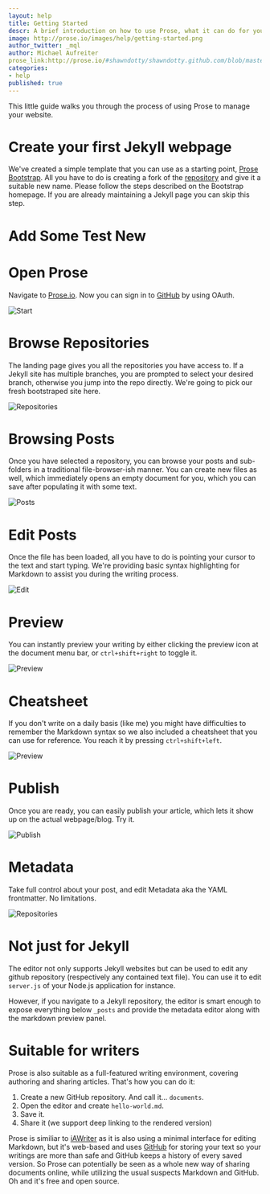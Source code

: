 ```yaml
---
layout: help
title: Getting Started
descr: A brief introduction on how to use Prose, what it can do for you and what not.
image: http://prose.io/images/help/getting-started.png
author_twitter: _mql
author: Michael Aufreiter
prose_link:http://prose.io/#shawndotty/shawndotty.github.com/blob/master/_posts/help/2012-06-20-getting-started.md
categories:
- help
published: true
---
```


This little guide walks you through the process of using Prose to manage your website.

# Create your first Jekyll webpage

We've created a simple template that you can use as a starting point, [Prose Bootstrap](http://bootstrap.prose.io). All you have to do is creating a fork of the [repository](http://github.com/prose/bootstrap) and give it a suitable new name. Please follow the steps described on the Bootstrap homepage. If you are already maintaining a Jekyll page you can skip this step. 

# Add Some Test New

# Open Prose

Navigate to [Prose.io](http://prose.io). Now you can sign in to [GitHub](http://github.com) by using OAuth.

![Start](https://github.com/prose/prose/raw/gh-pages/images/screenshots/start.png)


# Browse Repositories

The landing page gives you all the repositories you have access to. If a Jekyll site has multiple branches, you are prompted to select your desired branch, otherwise you jump into the repo directly. We're going to pick our fresh bootstraped site here.

![Repositories](https://github.com/prose/prose/raw/gh-pages/images/screenshots/browse-repos.png)


# Browsing Posts

Once you have selected a repository, you can browse your posts and sub-folders in a traditional file-browser-ish manner. You can create new files as well, which immediately opens an empty document for you, which you can save after populating it with some text.

![Posts](https://github.com/prose/prose/raw/gh-pages/images/screenshots/browse-files.png)


# Edit Posts

Once the file has been loaded, all you have to do is pointing your cursor to the text and start typing. We're providing basic syntax highlighting for Markdown to assist you during the writing process.

![Edit](https://github.com/prose/prose/raw/gh-pages/images/screenshots/edit.png)


# Preview

You can instantly preview your writing by either clicking the preview icon at the document menu bar, or `ctrl+shift+right` to toggle it.

![Preview](https://github.com/prose/prose/raw/gh-pages/images/screenshots/preview.png)


# Cheatsheet

If you don't write on a daily basis (like me) you might have difficulties to remember the Markdown syntax so we also included a cheatsheet that you can use for reference. You reach it by pressing `ctrl+shift+left`.

![Preview](https://github.com/prose/prose/raw/gh-pages/images/screenshots/cheatsheet.png)


# Publish

Once you are ready, you can easily publish your article, which lets it show up on the actual webpage/blog. Try it.

![Publish](http://f.cl.ly/items/302m2R2l0x090h0k0s21/Screen%20Shot%202012-05-23%20at%205.03.43%20PM.png)


# Metadata

Take full control about your post, and edit Metadata aka the YAML frontmatter. No limitations.

![Repositories](https://github.com/prose/prose/raw/gh-pages/images/screenshots/metadata.png)


# Not just for Jekyll

The editor not only supports Jekyll websites but can be used to edit any github repository (respectively any contained text file). You can use it to edit `server.js` of your Node.js application for instance. 

However, if you navigate to a Jekyll repository, the editor is smart enough to expose everything below `_posts` and provide the metadata editor along with the markdown preview panel.

# Suitable for writers

Prose is also suitable as a full-featured writing environment, covering authoring and sharing articles. That's how you can do it:

1. Create a new GitHub repository. And call it... `documents`.
2. Open the editor and create `hello-world.md`.
3. Save it.
4. Share it (we support deep linking to the rendered version)

Prose is similiar to [iAWriter](http://www.iawriter.com/) as it is also using a minimal interface for editing Markdown, but it's web-based and uses [GitHub](http://github.com) for storing your text so your writings are more than safe and GitHub keeps a history of every saved version. So Prose can potentially be seen as a whole new way of sharing documents online, while utilizing the usual suspects Markdown and GitHub. Oh and it's free and open source.